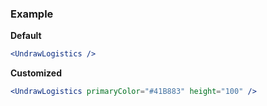 ### Example

**Default**
```jsx
<UndrawLogistics />
```

**Customized**
```jsx
<UndrawLogistics primaryColor="#41B883" height="100" />
```
